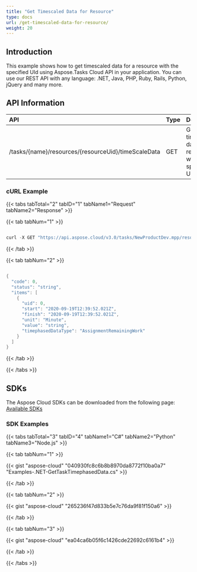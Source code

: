 ```yaml
---
title: "Get Timescaled Data for Resource"
type: docs
url: /get-timescaled-data-for-resource/
weight: 20
---
```


## **Introduction**
This example shows how to get timescaled data for a resource with the specified UId using Aspose.Tasks Cloud API in your application. You can use our REST API with any language: .NET, Java, PHP, Ruby, Rails, Python, jQuery and many more.
## **API Information**

|**API**|**Type**|**Description**|**Resource Link**|
| :- | :- | :- | :- |
|/tasks/{name}/resources/{resourceUid}/timeScaleData|GET|Get timescaled data for a resource with the specified Uid|[GetResourceTimephasedData](https://apireference.aspose.cloud/tasks/#/TasksResources/GetResourceTimephasedData)|
### **cURL Example**
{{< tabs tabTotal="2" tabID="1" tabName1="Request" tabName2="Response" >}}

{{< tab tabNum="1" >}}

```java

curl -X GET "https://api.aspose.cloud/v3.0/tasks/NewProductDev.mpp/resources/27/timeScaleData?type=TaskWork" -H "accept: application/json" -H "x-aspose-client: Containerize.Swagger"

```

{{< /tab >}}

{{< tab tabNum="2" >}}

```java

{
  "code": 0,
  "status": "string",
  "items": [
    {
      "uid": 0,
      "start": "2020-09-19T12:39:52.021Z",
      "finish": "2020-09-19T12:39:52.021Z",
      "unit": "Minute",
      "value": "string",
      "timephasedDataType": "AssignmentRemainingWork"
    }
  ]
}
```

{{< /tab >}}

{{< /tabs >}}
## **SDKs**
The Aspose Cloud SDKs can be downloaded from the following page: [Available SDKs](/available-sdks/)
### **SDK Examples**
{{< tabs tabTotal="3" tabID="4" tabName1="C#" tabName2="Python" tabName3="Node.js" >}}

{{< tab tabNum="1" >}}

{{< gist "aspose-cloud" "040930fc8c6b8b8970da8772f10ba0a7" "Examples-.NET-GetTaskTimephasedData.cs" >}}

{{< /tab >}}

{{< tab tabNum="2" >}}

{{< gist "aspose-cloud" "265236f47d833b5e7c76da9f81f150a6" >}}

{{< /tab >}}

{{< tab tabNum="3" >}}

{{< gist "aspose-cloud" "ea04ca6b05f6c1426cde22692c6161b4" >}}

{{< /tab >}}

{{< /tabs >}}
